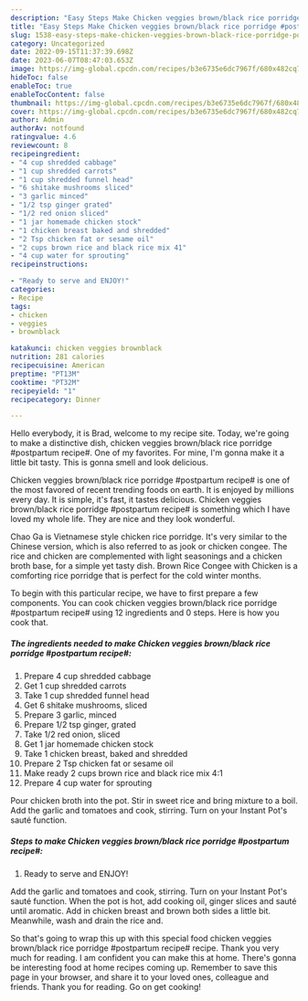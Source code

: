 ```yaml
---
description: "Easy Steps Make Chicken veggies brown/black rice porridge #postpartum recipe# yang Very Delicious"
title: "Easy Steps Make Chicken veggies brown/black rice porridge #postpartum recipe# yang Very Delicious"
slug: 1538-easy-steps-make-chicken-veggies-brown-black-rice-porridge-postpartum-recipe-yang-very-delicious
category: Uncategorized
date: 2022-09-15T11:37:39.698Z
date: 2023-06-07T08:47:03.653Z
image: https://img-global.cpcdn.com/recipes/b3e6735e6dc7967f/680x482cq70/chicken-veggies-brownblack-rice-porridge-postpartum-recipe-recipe-main-photo.jpg
hideToc: false
enableToc: true
enableTocContent: false
thumbnail: https://img-global.cpcdn.com/recipes/b3e6735e6dc7967f/680x482cq70/chicken-veggies-brownblack-rice-porridge-postpartum-recipe-recipe-main-photo.jpg
cover: https://img-global.cpcdn.com/recipes/b3e6735e6dc7967f/680x482cq70/chicken-veggies-brownblack-rice-porridge-postpartum-recipe-recipe-main-photo.jpg
author: Admin
authorAv: notfound
ratingvalue: 4.6
reviewcount: 8
recipeingredient:
- "4 cup shredded cabbage"
- "1 cup shredded carrots"
- "1 cup shredded funnel head"
- "6 shitake mushrooms sliced"
- "3 garlic minced"
- "1/2 tsp ginger grated"
- "1/2 red onion sliced"
- "1 jar homemade chicken stock"
- "1 chicken breast baked and shredded"
- "2 Tsp chicken fat or sesame oil"
- "2 cups brown rice and black rice mix 41"
- "4 cup water for sprouting"
recipeinstructions:

- "Ready to serve and ENJOY!"
categories:
- Recipe
tags:
- chicken
- veggies
- brownblack

katakunci: chicken veggies brownblack 
nutrition: 281 calories
recipecuisine: American
preptime: "PT13M"
cooktime: "PT32M"
recipeyield: "1"
recipecategory: Dinner

---
```



Hello everybody, it is Brad, welcome to my recipe site. Today, we're going to make a distinctive dish, chicken veggies brown/black rice porridge #postpartum recipe#. One of my favorites. For mine, I'm gonna make it a little bit tasty. This is gonna smell and look delicious.

Chicken veggies brown/black rice porridge #postpartum recipe# is one of the most favored of recent trending foods on earth. It is enjoyed by millions every day. It is simple, it's fast, it tastes delicious. Chicken veggies brown/black rice porridge #postpartum recipe# is something which I have loved my whole life. They are nice and they look wonderful.

Chao Ga is Vietnamese style chicken rice porridge. It&#39;s very similar to the Chinese version, which is also referred to as jook or chicken congee. The rice and chicken are complemented with light seasonings and a chicken broth base, for a simple yet tasty dish. Brown Rice Congee with Chicken is a comforting rice porridge that is perfect for the cold winter months.


To begin with this particular recipe, we have to first prepare a few components. You can cook chicken veggies brown/black rice porridge #postpartum recipe# using 12 ingredients and 0 steps. Here is how you cook that.

<!--inarticleads1-->

##### The ingredients needed to make Chicken veggies brown/black rice porridge #postpartum recipe#:

1. Prepare 4 cup shredded cabbage
1. Get 1 cup shredded carrots
1. Take 1 cup shredded funnel head
1. Get 6 shitake mushrooms, sliced
1. Prepare 3 garlic, minced
1. Prepare 1/2 tsp ginger, grated
1. Take 1/2 red onion, sliced
1. Get 1 jar homemade chicken stock
1. Take 1 chicken breast, baked and shredded
1. Prepare 2 Tsp chicken fat or sesame oil
1. Make ready 2 cups brown rice and black rice mix 4:1
1. Prepare 4 cup water for sprouting


Pour chicken broth into the pot. Stir in sweet rice and bring mixture to a boil. Add the garlic and tomatoes and cook, stirring. Turn on your Instant Pot&#39;s sauté function. 

<!--inarticleads2-->

##### Steps to make Chicken veggies brown/black rice porridge #postpartum recipe#:


1. Ready to serve and ENJOY!

Add the garlic and tomatoes and cook, stirring. Turn on your Instant Pot&#39;s sauté function. When the pot is hot, add cooking oil, ginger slices and sauté until aromatic. Add in chicken breast and brown both sides a little bit. Meanwhile, wash and drain the rice and. 

So that's going to wrap this up with this special food chicken veggies brown/black rice porridge #postpartum recipe# recipe. Thank you very much for reading. I am confident you can make this at home. There's gonna be interesting food at home recipes coming up. Remember to save this page in your browser, and share it to your loved ones, colleague and friends. Thank you for reading. Go on get cooking!
